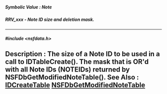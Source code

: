 ##### Symbolic Value : Note
##### RRV_xxx - Note ID size and deletion mask.
---
##### #include <nsfdata.h>
**Description :**
The size of a Note ID to be used in a call to IDTableCreate().  The mask that 
is OR'd with all Note IDs (NOTEIDs) returned by NSFDbGetModifiedNoteTable().
**See Also :**
[IDCreateTable](D:/md_files/IDCreateTable.md)
[NSFDbGetModifiedNoteTable](D:/md_files/NSFDbGetModifiedNoteTable.md)
---
